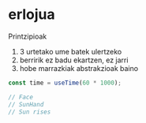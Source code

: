 # erlojua

Printzipioak

1. 3 urtetako ume batek ulertzeko
2. berririk ez badu ekartzen, ez jarri
3. hobe marrazkiak abstrakzioak baino

```js
const time = useTime(60 * 1000);

// Face
// SunHand
// Sun rises
```
